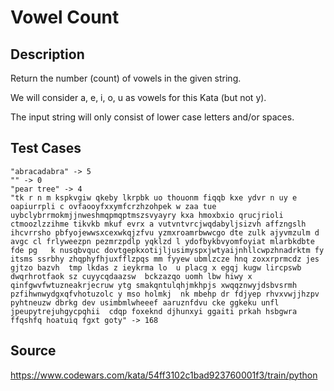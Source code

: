 # Vowel Count

## Description 

Return the number (count) of vowels in the given string.

We will consider a, e, i, o, u as vowels for this Kata (but not y).

The input string will only consist of lower case letters and/or spaces.

## Test Cases

    "abracadabra" -> 5
    "" -> 0
    "pear tree" -> 4
    "tk r n m kspkvgiw qkeby lkrpbk uo thouonm fiqqb kxe ydvr n uy e oapiurrpli c ovfaooyfxxymfcrzhzohpek w zaa tue uybclybrrmokmjjnweshmqpmqptmszsvyayry kxa hmoxbxio qrucjrioli  ctmoozlzzihme tikvkb mkuf evrx a vutvntvrcjwqdabyljsizvh affzngslh  ihcvrrsho pbfyojewwsxcexwkqjzfvu yzmxroamrbwwcgo dte zulk ajyvmzulm d avgc cl frlyweezpn pezmrzpdlp yqklzd l ydofbykbvyomfoyiat mlarbkdbte fde pg   k nusqbvquc dovtgepkxotijljusimyspxjwtyaijnhllcwpzhnadrktm fy itsms ssrbhy zhqphyfhjuxfflzpqs mm fyyew ubmlzcze hnq zoxxrprmcdz jes  gjtzo bazvh  tmp lkdas z ieykrma lo  u placg x egqj kugw lircpswb dwqrhrotfaok sz cuyycqdaazsw  bckzazqo uomh lbw hiwy x  qinfgwvfwtuzneakrjecruw ytg smakqntulqhjmkhpjs xwqqznwyjdsbvsrmh pzfihwnwydgxqfvhotuzolc y mso holmkj  nk mbehp dr fdjyep rhvxvwjjhzpv  pyhtneuzw dbrkg dev usimbmlwheeef aaruznfdvu cke ggkeku unfl jpeupytrejuhgycpqhii  cdqp foxeknd djhunxyi ggaiti prkah hsbgwra ffqshfq hoatuiq fgxt goty" -> 168

## Source
https://www.codewars.com/kata/54ff3102c1bad923760001f3/train/python
